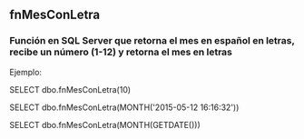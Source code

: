 ##  fnMesConLetra
### Función en SQL Server que retorna el mes en español en letras, recibe un número (1-12) y retorna el mes en letras

Ejemplo:

SELECT dbo.fnMesConLetra(10)

SELECT dbo.fnMesConLetra(MONTH('2015-05-12 16:16:32'))

SELECT dbo.fnMesConLetra(MONTH(GETDATE()))
